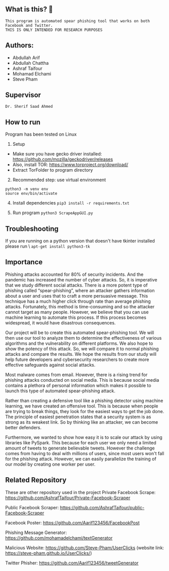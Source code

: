 ## What is this?  🤔 
    This program is automated spear phishing tool that works on both Facebook and Twitter. 
    THIS IS ONLY INTENDED FOR RESEARCH PURPOSES  

## Authors: 
- Abdullah Arif
- Abdullah Chattha
- Ashraf Taifour
- Mohamad Elchami
- Steve Pham

## Supervisor
    Dr. Sherif Saad Ahmed

## How to run
Program has been tested on Linux
1. Setup
* Make sure you have gecko driver installed: https://github.com/mozilla/geckodriver/releases
* Also, install TOR: https://www.torproject.org/download/ 
* Extract TorFolder to program directory
2. Recommended step: use virtual environment
```
python3 -m venv env
source env/bin/activate
```
4. Install dependencies 
`pip3 install -r requirements.txt`

5. Run program
    `python3 ScrapeAppGUI.py`

## Troubleshooting
If you are running on a python version that doesn't have tkinter installed
please run \ 
`apt-get install python3-tk`

## Importance
Phishing attacks accounted for 80% of security incidents. And the pandemic has increased the number of cyber attacks. So, it is imperative that we study different social attacks. There is a more potent type of phishing called “spear-phishing”, where an attacker gathers information about a user and uses that to craft a more persuasive message. This technique has a much higher click through rate than average phishing attacks. Fortunately, this method is time-consuming and so the attacker cannot target as many people. However, we believe that you can use machine learning to automate this process. If this process becomes widespread, it would have disastrous consequences.

Our project will be to create this automated spear-phishing tool. We will then use our tool to analyze them to determine the effectiveness of various algorithms and the vulnerability on different platforms. We also hope to show the potency of this attack. So, we will compare it to normal phishing attacks and compare the results. We hope the results from our study will help future developers and cybersecurity researchers to create more effective safeguards against social attacks.

Most malware comes from email. However, there is a rising trend for phishing attacks conducted on social media. This is because social media contains a plethora of personal information which makes it possible to launch this type of automated spear-phishing attack.

Rather than creating a defensive tool like a phishing detector using machine learning, we have created an offensive tool. This is because when people are trying to break things, they look for the easiest ways to get the job done. The principle of easiest penetration states that a security system is as strong as its weakest link. So by thinking like an attacker, we can become better defenders.

Furthermore, we wanted to show how easy it is to scale our attack by using libraries like PySpark. This because for each user we only need a limited amount of tweets to generate believable tweets. However the challenge comes from having to deal with millions of users, since most users won't fall for the phishing attack. However, we can easily parallelize the training of our model by creating one worker per user. 

## Related Repository
These are other repository used in the project
Private Facebook Scrape: https://github.com/AshrafTaifour/Private-Facebook-Scraper

Public Facebook Scraper: https://github.com/AshrafTaifour/public-Facebook-Scraper

Facebook Poster: https://github.com/Aarif123456/FacebookPost

Phishing Message Generator: https://github.com/mohamadelchami/textGenerator

Malicious Website: https://github.com/Steve-Pham/UserClicks (website link: https://steve-pham.github.io/UserClicks/)

Twitter Phisher: https://github.com/Aarif123456/tweetGenerator




